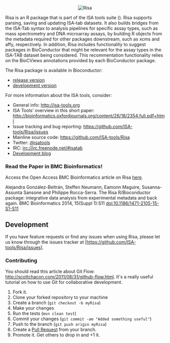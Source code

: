 
<!-- README.md is generated from README.Rmd. Please edit that file -->
<p align="center">
<img src="http://isatab.sourceforge.net/assets/img/tools/tools-table-images/risatab.png" align="center" alt="Risa"/>
</p>
Risa is an R package that is part of the ISA tools suite (<http://isa-tools.org/>). Risa supports parsing, saving and updating ISA-tab datasets. It also builds bridges from the ISA-Tab syntax to analysis pipelines for specific assay types, such as mass spectrometry and DNA microarray assays, by building R objects from the metadata required for other packages downstream, such as xcms and affy, respectively. In addition, Risa includes functionality to suggest packages in BioConductor that might be relevant for the assay types in the ISA-TAB dataset being considered. This recommentation functionality relies on the BioCViews annotations provided by each BioConductor package.

The Risa package is available in Bioconductor:

-   [release version](http://www.bioconductor.org/packages/release/bioc/html/Risa.html)
-   [development version](http://www.bioconductor.org/packages/devel/bioc/html/Risa.html)

For more information about the ISA tools, consider:

-   General info: <http://isa-tools.org>
-   ISA Tools' overview in this short paper: <http://bioinformatics.oxfordjournals.org/content/26/18/2354.full.pdf+html>
-   Issue tracking and bug reporting: <https://github.com/ISA-tools/Risa/issues>
-   Mainline source code: <https://github.com/ISA-tools/Risa>
-   Twitter: [@isatools](http://twitter.com/isatools)
-   IRC: <irc://irc.freenode.net/#isatab>
-   [Development blog](http://isatools.wordpress.com)

### Read the Paper in BMC Bioinformatics!

Access the Open Access BMC Bioinformatics article on Risa [here](http://www.biomedcentral.com/1471-2105/15/S1/S11).

Alejandra González-Beltrán, Steffen Neumann, Eamonn Maguire, Susanna-Assunta Sansone and Philippe Rocca-Serra. The Risa R/Bioconductor package: integrative data analysis from experimental metadata and back again. BMC Bioinformatics 2014, 15(Suppl 1):S11 [doi:10.1186/1471-2105-15-S1-S11](http://dx.doi.org/10.1186/1471-2105-15-S1-S11)

Development
-----------

If you have feature requests or find any issues when using Risa, please let us know through the issues tracker at \[<https://github.com/ISA-tools/Risa/issues>\].

### Contributing

You should read this article about Git Flow: <http://scottchacon.com/2011/08/31/github-flow.html>. It's a really useful tutorial on how to use Git for collaborative development.

1.  Fork it.
2.  Clone your forked repository to your machine
3.  Create a branch (`git checkout -b myRisa`)
4.  Make your changes
5.  Run the tests (`mvn clean test`)
6.  Commit your changes (`git commit -am "Added something useful"`)
7.  Push to the branch (`git push origin myRisa`)
8.  Create a [Pull Request](http://help.github.com/pull-requests/) from your branch.
9.  Promote it. Get others to drop in and +1 it.

